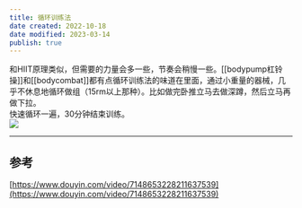 ```yaml
---
title: 循环训练法
date created: 2022-10-18
date modified: 2023-03-14
publish: true
---
```


和HIIT原理类似，但需要的力量会多一些，节奏会稍慢一些。[[bodypump杠铃操]]和[[bodycombat]]都有点循环训练法的味道在里面，通过小重量的器械，几乎不休息地循环做组（15rm以上那种）。比如做完卧推立马去做深蹲，然后立马再做下拉。  
快速循环一遍，30分钟结束训练。  
![](https://img.oldwinter.top/20221018183145.png)

---

## 参考

[https://www.douyin.com/video/7148653228211637539](https://www.douyin.com/video/7148653228211637539)
